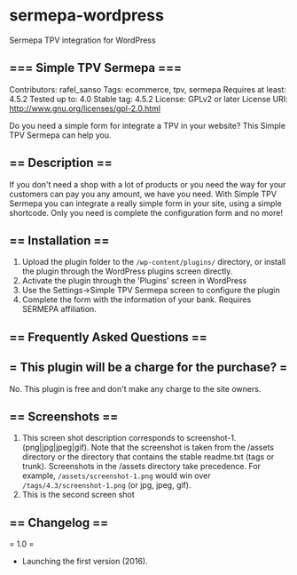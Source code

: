 # sermepa-wordpress
Sermepa TPV integration for WordPress

## === Simple TPV Sermepa ===
Contributors: rafel_sanso
Tags: ecommerce, tpv, sermepa
Requires at least: 4.5.2
Tested up to: 4.0
Stable tag: 4.5.2
License: GPLv2 or later
License URI: http://www.gnu.org/licenses/gpl-2.0.html

Do you need a simple form for integrate a TPV in your website? This Simple TPV Sermepa can help you.

## == Description ==

If you don't need a shop with a lot of products or you need the way for your customers can pay you any amount, we have you need. With Simple TPV Sermepa you can integrate a really simple form in your site, using a simple shortcode. Only you need is complete the configuration form and no more!

## == Installation ==

1. Upload the plugin folder to the `/wp-content/plugins/` directory, or install the plugin through the WordPress plugins screen directly.
2. Activate the plugin through the 'Plugins' screen in WordPress
3. Use the Settings->Simple TPV Sermepa screen to configure the plugin
4. Complete the form with the information of your bank. Requires SERMEPA affiliation.


## == Frequently Asked Questions ==

## = This plugin will be a charge for the purchase? =

No. This plugin is free and don't make any charge to the site owners.


## == Screenshots ==

1. This screen shot description corresponds to screenshot-1.(png|jpg|jpeg|gif). Note that the screenshot is taken from
the /assets directory or the directory that contains the stable readme.txt (tags or trunk). Screenshots in the /assets 
directory take precedence. For example, `/assets/screenshot-1.png` would win over `/tags/4.3/screenshot-1.png` 
(or jpg, jpeg, gif).
2. This is the second screen shot

## == Changelog ==

= 1.0 =
* Launching the first version (2016).
